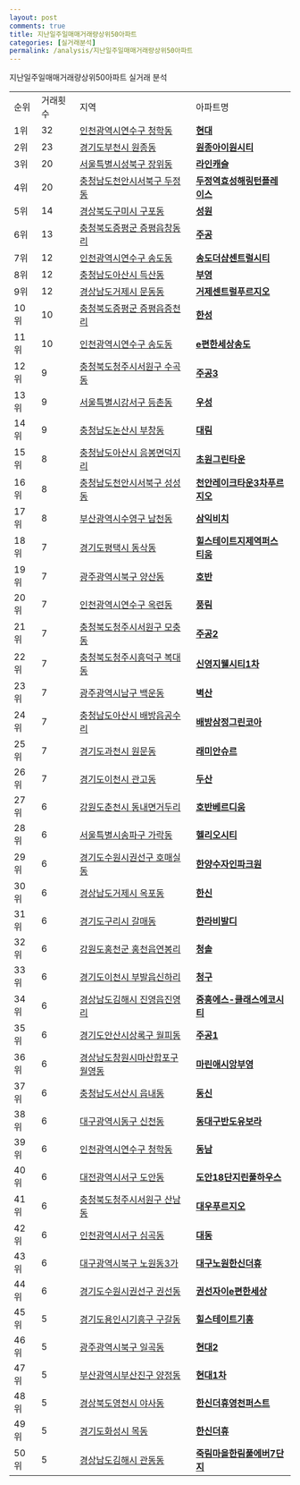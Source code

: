 ```yaml
---
layout: post
comments: true
title: 지난일주일매매거래량상위50아파트
categories: [실거래분석]
permalink: /analysis/지난일주일매매거래량상위50아파트
---
```


지난일주일매매거래량상위50아파트 실거래 분석

<table>
  <tr>
    <td>순위</td>
    <td>거래횟수</td>
    <td>지역</td>
    <td>아파트명</td>
  </tr>

  <tr>
    <td>1위</td>
    <td>32</td>
    <td><a href="/apt/인천광역시연수구청학동">인천광역시연수구 청학동</a></td>
    <td colspan="4" style="font-weight: bold;"><a href="/apt/인천광역시연수구청학동현대">현대</a></td>
  </tr>

  <tr>
    <td>2위</td>
    <td>23</td>
    <td><a href="/apt/경기도부천시원종동">경기도부천시 원종동</a></td>
    <td colspan="4" style="font-weight: bold;"><a href="/apt/경기도부천시원종동원종아이원시티">원종아이원시티</a></td>
  </tr>

  <tr>
    <td>3위</td>
    <td>20</td>
    <td><a href="/apt/서울특별시성북구장위동">서울특별시성북구 장위동</a></td>
    <td colspan="4" style="font-weight: bold;"><a href="/apt/서울특별시성북구장위동라인캐슬">라인캐슬</a></td>
  </tr>

  <tr>
    <td>4위</td>
    <td>20</td>
    <td><a href="/apt/충청남도천안시서북구두정동">충청남도천안시서북구 두정동</a></td>
    <td colspan="4" style="font-weight: bold;"><a href="/apt/충청남도천안시서북구두정동두정역효성해링턴플레이스">두정역효성해링턴플레이스</a></td>
  </tr>

  <tr>
    <td>5위</td>
    <td>14</td>
    <td><a href="/apt/경상북도구미시구포동">경상북도구미시 구포동</a></td>
    <td colspan="4" style="font-weight: bold;"><a href="/apt/경상북도구미시구포동성원">성원</a></td>
  </tr>

  <tr>
    <td>6위</td>
    <td>13</td>
    <td><a href="/apt/충청북도증평군증평읍창동리">충청북도증평군 증평읍창동리</a></td>
    <td colspan="4" style="font-weight: bold;"><a href="/apt/충청북도증평군증평읍창동리주공">주공</a></td>
  </tr>

  <tr>
    <td>7위</td>
    <td>12</td>
    <td><a href="/apt/인천광역시연수구송도동">인천광역시연수구 송도동</a></td>
    <td colspan="4" style="font-weight: bold;"><a href="/apt/인천광역시연수구송도동송도더샵센트럴시티">송도더샵센트럴시티</a></td>
  </tr>

  <tr>
    <td>8위</td>
    <td>12</td>
    <td><a href="/apt/충청남도아산시득산동">충청남도아산시 득산동</a></td>
    <td colspan="4" style="font-weight: bold;"><a href="/apt/충청남도아산시득산동부영">부영</a></td>
  </tr>

  <tr>
    <td>9위</td>
    <td>12</td>
    <td><a href="/apt/경상남도거제시문동동">경상남도거제시 문동동</a></td>
    <td colspan="4" style="font-weight: bold;"><a href="/apt/경상남도거제시문동동거제센트럴푸르지오">거제센트럴푸르지오</a></td>
  </tr>

  <tr>
    <td>10위</td>
    <td>10</td>
    <td><a href="/apt/충청북도증평군증평읍증천리">충청북도증평군 증평읍증천리</a></td>
    <td colspan="4" style="font-weight: bold;"><a href="/apt/충청북도증평군증평읍증천리한성">한성</a></td>
  </tr>

  <tr>
    <td>11위</td>
    <td>10</td>
    <td><a href="/apt/인천광역시연수구송도동">인천광역시연수구 송도동</a></td>
    <td colspan="4" style="font-weight: bold;"><a href="/apt/인천광역시연수구송도동e편한세상송도">e편한세상송도</a></td>
  </tr>

  <tr>
    <td>12위</td>
    <td>9</td>
    <td><a href="/apt/충청북도청주시서원구수곡동">충청북도청주시서원구 수곡동</a></td>
    <td colspan="4" style="font-weight: bold;"><a href="/apt/충청북도청주시서원구수곡동주공3">주공3</a></td>
  </tr>

  <tr>
    <td>13위</td>
    <td>9</td>
    <td><a href="/apt/서울특별시강서구등촌동">서울특별시강서구 등촌동</a></td>
    <td colspan="4" style="font-weight: bold;"><a href="/apt/서울특별시강서구등촌동우성">우성</a></td>
  </tr>

  <tr>
    <td>14위</td>
    <td>9</td>
    <td><a href="/apt/충청남도논산시부창동">충청남도논산시 부창동</a></td>
    <td colspan="4" style="font-weight: bold;"><a href="/apt/충청남도논산시부창동대림">대림</a></td>
  </tr>

  <tr>
    <td>15위</td>
    <td>8</td>
    <td><a href="/apt/충청남도아산시음봉면덕지리">충청남도아산시 음봉면덕지리</a></td>
    <td colspan="4" style="font-weight: bold;"><a href="/apt/충청남도아산시음봉면덕지리초원그린타운">초원그린타운</a></td>
  </tr>

  <tr>
    <td>16위</td>
    <td>8</td>
    <td><a href="/apt/충청남도천안시서북구성성동">충청남도천안시서북구 성성동</a></td>
    <td colspan="4" style="font-weight: bold;"><a href="/apt/충청남도천안시서북구성성동천안레이크타운3차푸르지오">천안레이크타운3차푸르지오</a></td>
  </tr>

  <tr>
    <td>17위</td>
    <td>8</td>
    <td><a href="/apt/부산광역시수영구남천동">부산광역시수영구 남천동</a></td>
    <td colspan="4" style="font-weight: bold;"><a href="/apt/부산광역시수영구남천동삼익비치">삼익비치</a></td>
  </tr>

  <tr>
    <td>18위</td>
    <td>7</td>
    <td><a href="/apt/경기도평택시동삭동">경기도평택시 동삭동</a></td>
    <td colspan="4" style="font-weight: bold;"><a href="/apt/경기도평택시동삭동힐스테이트지제역퍼스티움">힐스테이트지제역퍼스티움</a></td>
  </tr>

  <tr>
    <td>19위</td>
    <td>7</td>
    <td><a href="/apt/광주광역시북구양산동">광주광역시북구 양산동</a></td>
    <td colspan="4" style="font-weight: bold;"><a href="/apt/광주광역시북구양산동호반">호반</a></td>
  </tr>

  <tr>
    <td>20위</td>
    <td>7</td>
    <td><a href="/apt/인천광역시연수구옥련동">인천광역시연수구 옥련동</a></td>
    <td colspan="4" style="font-weight: bold;"><a href="/apt/인천광역시연수구옥련동풍림">풍림</a></td>
  </tr>

  <tr>
    <td>21위</td>
    <td>7</td>
    <td><a href="/apt/충청북도청주시서원구모충동">충청북도청주시서원구 모충동</a></td>
    <td colspan="4" style="font-weight: bold;"><a href="/apt/충청북도청주시서원구모충동주공2">주공2</a></td>
  </tr>

  <tr>
    <td>22위</td>
    <td>7</td>
    <td><a href="/apt/충청북도청주시흥덕구복대동">충청북도청주시흥덕구 복대동</a></td>
    <td colspan="4" style="font-weight: bold;"><a href="/apt/충청북도청주시흥덕구복대동신영지웰시티1차">신영지웰시티1차</a></td>
  </tr>

  <tr>
    <td>23위</td>
    <td>7</td>
    <td><a href="/apt/광주광역시남구백운동">광주광역시남구 백운동</a></td>
    <td colspan="4" style="font-weight: bold;"><a href="/apt/광주광역시남구백운동벽산">벽산</a></td>
  </tr>

  <tr>
    <td>24위</td>
    <td>7</td>
    <td><a href="/apt/충청남도아산시배방읍공수리">충청남도아산시 배방읍공수리</a></td>
    <td colspan="4" style="font-weight: bold;"><a href="/apt/충청남도아산시배방읍공수리배방삼정그린코아">배방삼정그린코아</a></td>
  </tr>

  <tr>
    <td>25위</td>
    <td>7</td>
    <td><a href="/apt/경기도과천시원문동">경기도과천시 원문동</a></td>
    <td colspan="4" style="font-weight: bold;"><a href="/apt/경기도과천시원문동래미안슈르">래미안슈르</a></td>
  </tr>

  <tr>
    <td>26위</td>
    <td>7</td>
    <td><a href="/apt/경기도이천시관고동">경기도이천시 관고동</a></td>
    <td colspan="4" style="font-weight: bold;"><a href="/apt/경기도이천시관고동두산">두산</a></td>
  </tr>

  <tr>
    <td>27위</td>
    <td>6</td>
    <td><a href="/apt/강원도춘천시동내면거두리">강원도춘천시 동내면거두리</a></td>
    <td colspan="4" style="font-weight: bold;"><a href="/apt/강원도춘천시동내면거두리호반베르디움">호반베르디움</a></td>
  </tr>

  <tr>
    <td>28위</td>
    <td>6</td>
    <td><a href="/apt/서울특별시송파구가락동">서울특별시송파구 가락동</a></td>
    <td colspan="4" style="font-weight: bold;"><a href="/apt/서울특별시송파구가락동헬리오시티">헬리오시티</a></td>
  </tr>

  <tr>
    <td>29위</td>
    <td>6</td>
    <td><a href="/apt/경기도수원시권선구호매실동">경기도수원시권선구 호매실동</a></td>
    <td colspan="4" style="font-weight: bold;"><a href="/apt/경기도수원시권선구호매실동한양수자인파크원">한양수자인파크원</a></td>
  </tr>

  <tr>
    <td>30위</td>
    <td>6</td>
    <td><a href="/apt/경상남도거제시옥포동">경상남도거제시 옥포동</a></td>
    <td colspan="4" style="font-weight: bold;"><a href="/apt/경상남도거제시옥포동한신">한신</a></td>
  </tr>

  <tr>
    <td>31위</td>
    <td>6</td>
    <td><a href="/apt/경기도구리시갈매동">경기도구리시 갈매동</a></td>
    <td colspan="4" style="font-weight: bold;"><a href="/apt/경기도구리시갈매동한라비발디">한라비발디</a></td>
  </tr>

  <tr>
    <td>32위</td>
    <td>6</td>
    <td><a href="/apt/강원도홍천군홍천읍연봉리">강원도홍천군 홍천읍연봉리</a></td>
    <td colspan="4" style="font-weight: bold;"><a href="/apt/강원도홍천군홍천읍연봉리청솔">청솔</a></td>
  </tr>

  <tr>
    <td>33위</td>
    <td>6</td>
    <td><a href="/apt/경기도이천시부발읍신하리">경기도이천시 부발읍신하리</a></td>
    <td colspan="4" style="font-weight: bold;"><a href="/apt/경기도이천시부발읍신하리청구">청구</a></td>
  </tr>

  <tr>
    <td>34위</td>
    <td>6</td>
    <td><a href="/apt/경상남도김해시진영읍진영리">경상남도김해시 진영읍진영리</a></td>
    <td colspan="4" style="font-weight: bold;"><a href="/apt/경상남도김해시진영읍진영리중흥에스-클래스에코시티">중흥에스-클래스에코시티</a></td>
  </tr>

  <tr>
    <td>35위</td>
    <td>6</td>
    <td><a href="/apt/경기도안산시상록구월피동">경기도안산시상록구 월피동</a></td>
    <td colspan="4" style="font-weight: bold;"><a href="/apt/경기도안산시상록구월피동주공1">주공1</a></td>
  </tr>

  <tr>
    <td>36위</td>
    <td>6</td>
    <td><a href="/apt/경상남도창원시마산합포구월영동">경상남도창원시마산합포구 월영동</a></td>
    <td colspan="4" style="font-weight: bold;"><a href="/apt/경상남도창원시마산합포구월영동마린애시앙부영">마린애시앙부영</a></td>
  </tr>

  <tr>
    <td>37위</td>
    <td>6</td>
    <td><a href="/apt/충청남도서산시읍내동">충청남도서산시 읍내동</a></td>
    <td colspan="4" style="font-weight: bold;"><a href="/apt/충청남도서산시읍내동동신">동신</a></td>
  </tr>

  <tr>
    <td>38위</td>
    <td>6</td>
    <td><a href="/apt/대구광역시동구신천동">대구광역시동구 신천동</a></td>
    <td colspan="4" style="font-weight: bold;"><a href="/apt/대구광역시동구신천동동대구반도유보라">동대구반도유보라</a></td>
  </tr>

  <tr>
    <td>39위</td>
    <td>6</td>
    <td><a href="/apt/인천광역시연수구청학동">인천광역시연수구 청학동</a></td>
    <td colspan="4" style="font-weight: bold;"><a href="/apt/인천광역시연수구청학동동남">동남</a></td>
  </tr>

  <tr>
    <td>40위</td>
    <td>6</td>
    <td><a href="/apt/대전광역시서구도안동">대전광역시서구 도안동</a></td>
    <td colspan="4" style="font-weight: bold;"><a href="/apt/대전광역시서구도안동도안18단지린풀하우스">도안18단지린풀하우스</a></td>
  </tr>

  <tr>
    <td>41위</td>
    <td>6</td>
    <td><a href="/apt/충청북도청주시서원구산남동">충청북도청주시서원구 산남동</a></td>
    <td colspan="4" style="font-weight: bold;"><a href="/apt/충청북도청주시서원구산남동대우푸르지오">대우푸르지오</a></td>
  </tr>

  <tr>
    <td>42위</td>
    <td>6</td>
    <td><a href="/apt/인천광역시서구심곡동">인천광역시서구 심곡동</a></td>
    <td colspan="4" style="font-weight: bold;"><a href="/apt/인천광역시서구심곡동대동">대동</a></td>
  </tr>

  <tr>
    <td>43위</td>
    <td>6</td>
    <td><a href="/apt/대구광역시북구노원동3가">대구광역시북구 노원동3가</a></td>
    <td colspan="4" style="font-weight: bold;"><a href="/apt/대구광역시북구노원동3가대구노원한신더휴">대구노원한신더휴</a></td>
  </tr>

  <tr>
    <td>44위</td>
    <td>6</td>
    <td><a href="/apt/경기도수원시권선구권선동">경기도수원시권선구 권선동</a></td>
    <td colspan="4" style="font-weight: bold;"><a href="/apt/경기도수원시권선구권선동권선자이e편한세상">권선자이e편한세상</a></td>
  </tr>

  <tr>
    <td>45위</td>
    <td>5</td>
    <td><a href="/apt/경기도용인시기흥구구갈동">경기도용인시기흥구 구갈동</a></td>
    <td colspan="4" style="font-weight: bold;"><a href="/apt/경기도용인시기흥구구갈동힐스테이트기흥">힐스테이트기흥</a></td>
  </tr>

  <tr>
    <td>46위</td>
    <td>5</td>
    <td><a href="/apt/광주광역시북구일곡동">광주광역시북구 일곡동</a></td>
    <td colspan="4" style="font-weight: bold;"><a href="/apt/광주광역시북구일곡동현대2">현대2</a></td>
  </tr>

  <tr>
    <td>47위</td>
    <td>5</td>
    <td><a href="/apt/부산광역시부산진구양정동">부산광역시부산진구 양정동</a></td>
    <td colspan="4" style="font-weight: bold;"><a href="/apt/부산광역시부산진구양정동현대1차">현대1차</a></td>
  </tr>

  <tr>
    <td>48위</td>
    <td>5</td>
    <td><a href="/apt/경상북도영천시야사동">경상북도영천시 야사동</a></td>
    <td colspan="4" style="font-weight: bold;"><a href="/apt/경상북도영천시야사동한신더휴영천퍼스트">한신더휴영천퍼스트</a></td>
  </tr>

  <tr>
    <td>49위</td>
    <td>5</td>
    <td><a href="/apt/경기도화성시목동">경기도화성시 목동</a></td>
    <td colspan="4" style="font-weight: bold;"><a href="/apt/경기도화성시목동한신더휴">한신더휴</a></td>
  </tr>

  <tr>
    <td>50위</td>
    <td>5</td>
    <td><a href="/apt/경상남도김해시관동동">경상남도김해시 관동동</a></td>
    <td colspan="4" style="font-weight: bold;"><a href="/apt/경상남도김해시관동동죽림마을한림풀에버7단지">죽림마을한림풀에버7단지</a></td>
  </tr>

</table>
